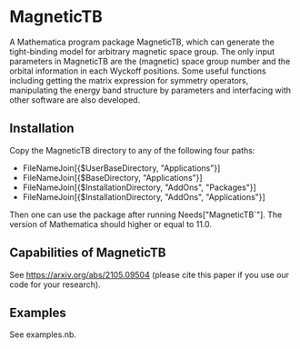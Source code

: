 # MagneticTB

A Mathematica program package MagneticTB, which can generate
the tight-binding model for arbitrary magnetic space group. The only
input parameters in MagneticTB are the (magnetic) space group number
and the orbital information in each Wyckoff positions. Some useful
functions including getting the matrix expression for symmetry operators,
manipulating the energy band structure by parameters and interfacing
with other software are also developed.

## Installation

Copy the MagneticTB directory to any of the following four paths:

* FileNameJoin[{$UserBaseDirectory, "Applications"}]
* FileNameJoin[{$BaseDirectory, "Applications"}]
* FileNameJoin[{$InstallationDirectory, "AddOns", "Packages"}]
* FileNameJoin[{$InstallationDirectory, "AddOns", "Applications"}]


Then one can use the package after running Needs["MagneticTB`"].
The version of Mathematica should higher or equal to 11.0.

## Capabilities of MagneticTB

See https://arxiv.org/abs/2105.09504
(please cite this paper if you use our code for your research).

## Examples

See examples.nb.


